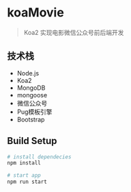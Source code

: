 # koaMovie

> Koa2 实现电影微信公众号前后端开发

## 技术栈

- Node.js
- Koa2
- MongoDB
- mongoose
- 微信公众号
- Pug模板引擎
- Bootstrap

## Build Setup

```bash
# install dependecies
npm install

# start app
npm run start
```